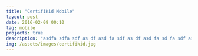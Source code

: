 ```yaml
---
title: "CertifiKid Mobile"
layout: post
date: 2016-02-09 00:10
tag: mobile
projects: true
description: "asdfa sdfa sdf as df asd fa sdf as df asd fa sd fa sdf as df asd f"
img: /assets/images/certifikid.jpg
---
```



